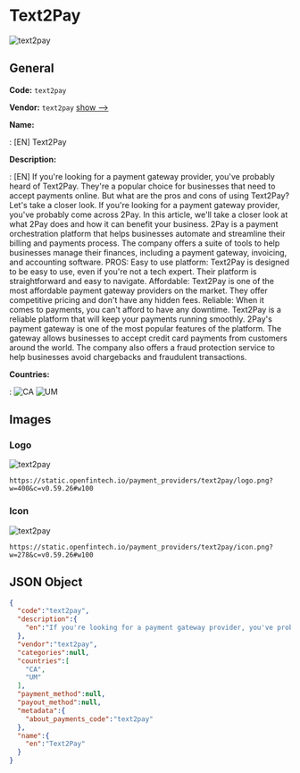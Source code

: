 
# Text2Pay 
![text2pay](https://static.openfintech.io/payment_providers/text2pay/logo.png?w=400&c=v0.59.26#w100)  

## General 
 
**Code:** `text2pay` 
 
**Vendor:** `text2pay` [show -->](/vendors/text2pay/) 
 
**Name:** 
 
:	[EN] Text2Pay 
 
**Description:** 
 
: [EN] If you're looking for a payment gateway provider, you've probably heard of Text2Pay. They're a popular choice for businesses that need to accept payments online. But what are the pros and cons of using Text2Pay? Let's take a closer look. If you're looking for a payment gateway provider, you've probably come across 2Pay. In this article, we'll take a closer look at what 2Pay does and how it can benefit your business. 2Pay is a payment orchestration platform that helps businesses automate and streamline their billing and payments process. The company offers a suite of tools to help businesses manage their finances, including a payment gateway, invoicing, and accounting software. PROS: Easy to use platform: Text2Pay is designed to be easy to use, even if you're not a tech expert. Their platform is straightforward and easy to navigate. Affordable: Text2Pay is one of the most affordable payment gateway providers on the market. They offer competitive pricing and don't have any hidden fees. Reliable: When it comes to payments, you can't afford to have any downtime. Text2Pay is a reliable platform that will keep your payments running smoothly. 2Pay's payment gateway is one of the most popular features of the platform. The gateway allows businesses to accept credit card payments from customers around the world. The company also offers a fraud protection service to help businesses avoid chargebacks and fraudulent transactions. 
 
 
**Countries:** 
 
:	![CA](https://cdnjs.cloudflare.com/ajax/libs/flag-icon-css/3.3.0/flags/4x3/ca.svg#w24) 	![UM](https://cdnjs.cloudflare.com/ajax/libs/flag-icon-css/3.3.0/flags/4x3/um.svg#w24)  

## Images 

### Logo 
 
![text2pay](https://static.openfintech.io/payment_providers/text2pay/logo.png?w=400&c=v0.59.26#w100)  

```
https://static.openfintech.io/payment_providers/text2pay/logo.png?w=400&c=v0.59.26#w100
```  

### Icon 
 
![text2pay](https://static.openfintech.io/payment_providers/text2pay/icon.png?w=278&c=v0.59.26#w100)  

```
https://static.openfintech.io/payment_providers/text2pay/icon.png?w=278&c=v0.59.26#w100
```  

## JSON Object 

```json
{
  "code":"text2pay",
  "description":{
    "en":"If you're looking for a payment gateway provider, you've probably heard of Text2Pay. They're a popular choice for businesses that need to accept payments online. But what are the pros and cons of using Text2Pay? Let's take a closer look. If you're looking for a payment gateway provider, you've probably come across 2Pay. In this article, we'll take a closer look at what 2Pay does and how it can benefit your business. 2Pay is a payment orchestration platform that helps businesses automate and streamline their billing and payments process. The company offers a suite of tools to help businesses manage their finances, including a payment gateway, invoicing, and accounting software. PROS: Easy to use platform: Text2Pay is designed to be easy to use, even if you're not a tech expert. Their platform is straightforward and easy to navigate. Affordable: Text2Pay is one of the most affordable payment gateway providers on the market. They offer competitive pricing and don't have any hidden fees. Reliable: When it comes to payments, you can't afford to have any downtime. Text2Pay is a reliable platform that will keep your payments running smoothly. 2Pay's payment gateway is one of the most popular features of the platform. The gateway allows businesses to accept credit card payments from customers around the world. The company also offers a fraud protection service to help businesses avoid chargebacks and fraudulent transactions."
  },
  "vendor":"text2pay",
  "categories":null,
  "countries":[
    "CA",
    "UM"
  ],
  "payment_method":null,
  "payout_method":null,
  "metadata":{
    "about_payments_code":"text2pay"
  },
  "name":{
    "en":"Text2Pay"
  }
}
```  
